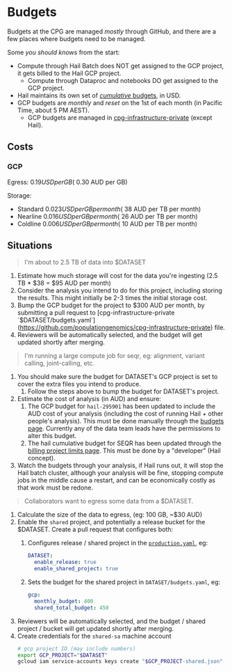 # Budgets

Budgets at the CPG are managed _mostly_ through GitHub, and there are a few places where budgets need to be managed.

Some _you should knows_ from the start:

- Compute through Hail Batch does NOT get assigned to the GCP project, it gets billed to the Hail GCP project.
    - Compute through Dataproc and notebooks DO get assigned to the GCP project.
- Hail maintains its own set of [_cumulative_ budgets](https://batch.hail.populationgenomics.org.au/billing_limits), in USD.
- GCP budgets are _monthly_ and _reset_ on the 1st of each month (in Pacific Time, about 5 PM AEST).
    - GCP budgets are managed in [cpg-infrastructure-private](https://github.com/populationgenomics/cpg-infrastructure-private) (except Hail).

## Costs

### GCP

Egress: $0.19 USD per GB (~$0.30 AUD per GB) 

Storage:

- Standard $0.023 USD per GB per month (~$38 AUD per TB per month)
- Nearline $0.016 USD per GB per month (~$26 AUD per TB per month)
- Coldline $0.006 USD per GB per month (~$10 AUD per TB per month)


## Situations

> I'm about to 2.5 TB of data into $DATASET

1. Estimate how much storage will cost for the data you're ingesting (2.5 TB * $38 = $95 AUD per month)
2. Consider the analysis you intend to do for this project, including storing the results. This might initially be 2-3 times the initial storage cost.
2. Bump the GCP budget for the project to $300 AUD per month, by submitting a pull request to [cpg-infrastructure-private `$DATASET/budgets.yaml`](https://github.com/populationgenomics/cpg-infrastructure-private) file.
3. Reviewers will be automatically selected, and the budget will get updated shortly after merging.


> I'm running a large compute job for seqr, eg: alignment, variant calling, joint-calling, etc.

1. You should make sure the budget for DATASET's GCP project is set to cover the extra files you intend to produce.
    1. Follow the steps above to bump the budget for DATASET's project.
1. Estimate the cost of analysis (in AUD) and ensure:
    1. The GCP budget for `hail-295901` has been updated to include the AUD cost of your analysis (including the cost of running Hail + other people's analysis). This must be done manually through the [budgets page](https://console.cloud.google.com/billing/01D012-20A6A2-CBD343/budgets?organizationId=648561325637). Currently any of the data team leads have the permissions to alter this budget.
    1. The hail cumulative budget for SEQR has been updated through the [billing project limits page](https://batch.hail.populationgenomics.org.au/billing_limits). This must be done by a "developer" (Hail concept).
1. Watch the budgets through your analysis, if Hail runs out, it will stop the Hail batch cluster, although your analysis will be fine, stopping compute jobs in the middle cause a restart, and can be economically costly as that work must be redone.

> Collaborators want to egress some data from a $DATASET.

1. Calculate the size of the data to egress, (eg: 100 GB, ~$30 AUD)
1. Enable the `shared` project, and potentially a release bucket for the $DATASET. Create a pull request that configures both:
    1. Configures release / shared project in the [`production.yaml`](https://github.com/populationgenomics/cpg-infrastructure-private/blob/main/production.yaml), eg:

        ```yaml
        DATASET:
          enable_release: true
          enable_shared_project: true
        ```

    1. Sets the budget for the shared project in `DATASET/budgets.yaml`, eg:

        ```yaml
        gcp:
          monthly_budget: 400
          shared_total_budget: 450
        ```
1. Reviewers will be automatically selected, and the budget / shared project / bucket will get updated shortly after merging.
1. Create credentials for the `shared-sa` machine account
    ```bash
    # gcp project ID (may include numbers)
    export GCP_PROJECT="$DATASET"
    gcloud iam service-accounts keys create "$GCP_PROJECT-shared.json" "--iam-account=shared@$GCP_PROJECT-shared.iam.gserviceaccount.com"
    ```
